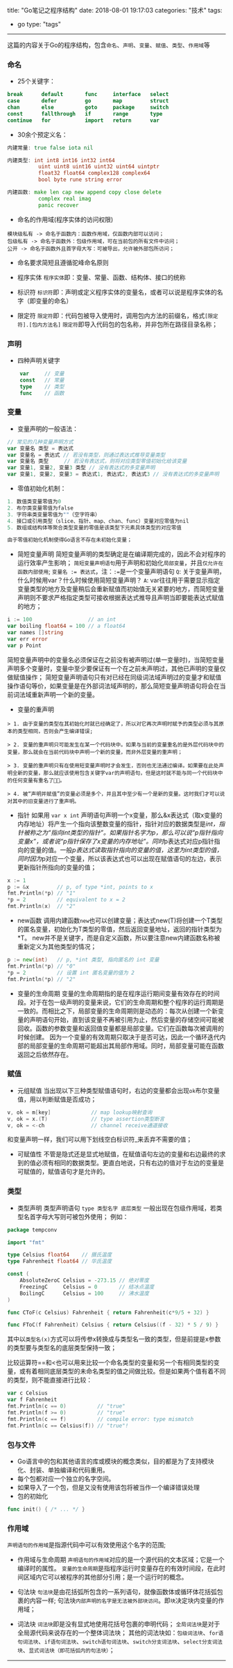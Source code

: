title: "Go笔记之程序结构"
date: 2018-08-01 19:17:03
categories: "技术" 
tags: 
  - go
type: "tags"

---

这篇的内容关于Go的程序结构，包含`命名`、`声明`、`变量`、`赋值`、`类型`、`作用域`等

<!--more-->


### 命名

* 25个关键字：
``` go
break      default       func     interface   select
case       defer         go       map         struct
chan       else          goto     package     switch
const      fallthrough   if       range       type
continue   for           import   return      var
```

* 30余个预定义名：
``` go
内建常量: true false iota nil

内建类型: int int8 int16 int32 int64
          uint uint8 uint16 uint32 uint64 uintptr
          float32 float64 complex128 complex64
          bool byte rune string error

内建函数: make len cap new append copy close delete
          complex real imag
          panic recover
```

* 命名的作用域(程序实体的访问权限)
```
模块级私有 -> 命名于函数内：函数作用域，仅函数内部可以访问；
包级私有 -> 命名于函数外：包级作用域，可在当前包的所有文件中访问；
公开 -> 命名于函数外且首字母大写：可被导出，允许被外部包所访问；
```

* 命名要求简短且遵循驼峰命名原则

* 程序实体
`程序实体`即：变量、常量、函数、结构体、接口的统称

* 标识符
`标识符`即：声明或定义程序实体的变量名，或者可以说是程序实体的名字（即变量的命名）

* 限定符
`限定符`即：代码包被导入使用时，调用包内方法的前缀名，格式`[限定符].[包内方法名]`
`限定符`即导入代码包的包名称，并非包所在路径目录名称；

### 声明
* 四种声明关键字
``` go
    var     // 变量
    const   // 常量
    type    // 类型
    func    // 函数
```

### 变量

* 变量声明的一般语法：
``` go
// 常见的几种变量声明方式
var 变量名 类型 = 表达式
var 变量名 = 表达式 // 若没有类型，则通过表达式推导变量类型
var 变量名 类型     // 若没有表达式，则将对应类型零值初始化给该变量
var 变量1, 变量2, 变量3 类型 // 没有表达式的多变量声明
var 变量1, 变量2, 变量3 = 表达式1, 表达式2, 表达式3 // 没有表达式的多变量声明
```
* 零值初始化机制：
``` go
1. 数值类变量零值为0
2. 布尔类变量零值为false
3. 字符串类变量零值为""（空字符串）
4. 接口或引用类型（slice、指针、map、chan、func）变量对应零值为nil
5. 数组或结构体等聚合类型变量的零值是该类型下元素具体类型的对应零值

由于零值初始化机制使得Go语言不存在未初始化变量；

```

* 简短变量声明
简短变量声明的类型确定是在编译期完成的，因此不会对程序的运行效率产生影响；
`简短变量声明语句`用于声明和初始化`局部变量`，并且`仅允许在函数内部使用`;
`变量名 := 表达式`，注：`:=`是一个变量声明语句
`Q`: 关于变量声明，什么时候用var？什么时候使用简短变量声明？
`A`: var往往用于需要显示指定变量类型的地方及变量稍后会重新赋值而初始值无关紧要的地方，而简短变量声明则不要求严格指定类型可接收根据表达式推导且声明当即要能表达式赋值的地方；
``` go
i := 100                  // an int
var boiling float64 = 100 // a float64
var names []string
var err error
var p Point
```
简短变量声明中的变量名必须保证在之前没有被声明过(单一变量时)，当简短变量声明多个变量时，变量中至少要保证有一个在之前未声明过，其他已声明的变量仅做赋值操作；
简短变量声明语句只有对已经在同级词法域声明过的变量才和赋值操作语句等价，如果变量是在外部词法域声明的，那么简短变量声明语句将会在当前词法域重新声明一个新的变量。

* 变量的重声明
```
> 1. 由于变量的类型在其初始化时就已经确定了，所以对它再次声明时赋予的类型必须与其原本的类型相同，否则会产生编译错误;

> 2. 变量的重声明只可能发生在某一个代码块中。如果与当前的变量重名的是外层代码块中的变量，那么就会在当前代码块中声明一个新的变量，而非外层变量的重声明；

> 3. 变量的重声明只有在使用短变量声明时才会发生，否则也无法通过编译。如果要在此处声明全新的变量，那么就应该使用包含关键字var的声明语句，但是这时就不能与同一个代码块中的任何变量有重名了。

> 4. 被“声明并赋值”的变量必须是多个，并且其中至少有一个是新的变量。这时我们才可以说对其中的旧变量进行了重声明。

```

* 指针
如果用 `var x int` 声明语句声明一个x变量，那么&x表达式（取x变量的内存地址）将产生一个指向该整数变量的指针，指针对应的数据类型是*int，指针被称之为“指向int类型的指针”。如果指针名字为p，那么可以说“p指针指向变量x”，或者说“p指针保存了x变量的内存地址”。同时*p表达式对应p指针指向的变量的值。一般*p表达式读取指针指向的变量的值，这里为int类型的值，同时因为*p对应一个变量，所以该表达式也可以出现在赋值语句的左边，表示更新指针所指向的变量的值；
``` go
x := 1
p := &x         // p, of type *int, points to x
fmt.Println(*p) // "1"
*p = 2          // equivalent to x = 2
fmt.Println(x)  // "2"
```
* new函数
调用内建函数`new`也可以创建变量；表达式new(T)将创建一个T类型的匿名变量，初始化为T类型的零值，然后返回变量地址，返回的指针类型为*T。
new并不是关键字，而是自定义函数，所以要注意new内建函数名称被重新定义为其他类型的情况；
``` go
p := new(int)   // p, *int 类型, 指向匿名的 int 变量
fmt.Println(*p) // "0"
*p = 2          // 设置 int 匿名变量的值为 2
fmt.Println(*p) // "2"
```

* 变量的生命周期
变量的生命周期指的是在程序运行期间变量有效存在的时间段。对于在包一级声明的变量来说，它们的生命周期和整个程序的运行周期是一致的。而相比之下，局部变量的生命周期则是动态的：每次从创建一个新变量的声明语句开始，直到该变量不再被引用为止，然后变量的存储空间可能被回收。函数的参数变量和返回值变量都是局部变量。它们在函数每次被调用的时候创建。
因为一个变量的有效周期只取决于是否可达，因此一个循环迭代内部的局部变量的生命周期可能超出其局部作用域。同时，局部变量可能在函数返回之后依然存在。

### 赋值

* 元组赋值
当出现以下三种类型赋值语句时，右边的变量都会出现`ok`布尔变量值，用以判断赋值是否成功；
``` go
v, ok = m[key]             // map lookup映射查询
v, ok = x.(T)              // type assertion类型断言
v, ok = <-ch               // channel receive通道接收
```
和变量声明一样，我们可以用下划线空白标识符_来丢弃不需要的值；

* 可赋值性
不管是隐式还是显式地赋值，在赋值语句左边的变量和右边最终的求到的值必须有相同的数据类型。更直白地说，只有右边的值对于左边的变量是可赋值的，赋值语句才是允许的。

### 类型

* 类型声明
类型声明语句 `type 类型名字 底层类型` 一般出现在包级作用域，若类型名首字母大写则可被包外使用；
例如：
``` go
package tempconv

import "fmt"

type Celsius float64    // 摄氏温度
type Fahrenheit float64 // 华氏温度

const (
    AbsoluteZeroC Celsius = -273.15 // 绝对零度
    FreezingC     Celsius = 0       // 结冰点温度
    BoilingC      Celsius = 100     // 沸水温度
)

func CToF(c Celsius) Fahrenheit { return Fahrenheit(c*9/5 + 32) }

func FToC(f Fahrenheit) Celsius { return Celsius((f - 32) * 5 / 9) }
```
其中以`类型名(x)`方式可以将传参x转换成与类型名一致的类型，但是前提是x参数的类型要与类型名的底层类型保持一致；

比较运算符==和<也可以用来比较一个命名类型的变量和另一个有相同类型的变量，或有着相同底层类型的未命名类型的值之间做比较。但是如果两个值有着不同的类型，则不能直接进行比较：
``` go
var c Celsius
var f Fahrenheit
fmt.Println(c == 0)          // "true"
fmt.Println(f >= 0)          // "true"
fmt.Println(c == f)          // compile error: type mismatch
fmt.Println(c == Celsius(f)) // "true"!
```

### 包与文件

* Go语言中的包和其他语言的库或模块的概念类似，目的都是为了支持模块化、封装、单独编译和代码重用。
* 每个包都对应一个独立的名字空间。
* 如果导入了一个包，但是又没有使用该包将被当作一个编译错误处理
* 包的初始化
``` go
func init() { /* ... */ }
```

### 作用域

`声明语句的作用域`是指源代码中可以有效使用这个名字的范围;

* 作用域与生命周期
`声明语句的作用域`对应的是一个源代码的文本区域；它是一个编译时的属性。
`变量的生命周期`是指程序运行时变量存在的有效时间段，在此时间区域内它可以被程序的其他部分引用；是一个运行时的概念。

* 句法块
`句法块`是由花括弧所包含的一系列语句，就像函数体或循环体花括弧包裹的内容一样;
句法块`内部声明的名字是无法被外部块访问`。即`块`决定块内变量的作用域；

* 词法块
`词法块`即是没有显式地使用花括号包裹的申明代码；
`全局词法块`是对于全局源代码来说存在的一个整体词法块；
其他的词法块如：`包级词法块`、`for语句词法块`、`if语句词法块`、`switch语句词法块`、`switch分支词法块`、`select分支词法块`、`显式词法块（即花括弧内的句法块）`；



---
